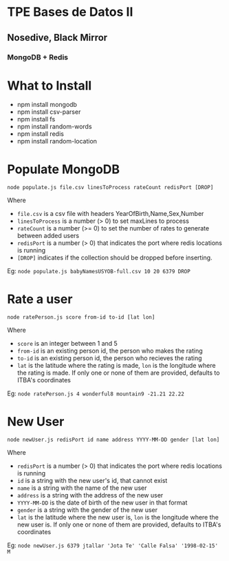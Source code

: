 # TPE Bases de Datos II
## Nosedive, Black Mirror
### MongoDB + Redis

# What to Install
- npm install mongodb
- npm install csv-parser
- npm install fs
- npm install random-words
- npm install redis
- npm install random-location

# Populate MongoDB
`node populate.js file.csv linesToProcess rateCount redisPort [DROP]`

Where 
- `file.csv` is a csv file with headers YearOfBirth,Name,Sex,Number 
- `linesToProcess` is a number (> 0) to set maxLines to process
- `rateCount` is a number (>= 0) to set the number of rates to generate between added users
- `redisPort` is a number (> 0) that indicates the port where redis locations is running
- `[DROP]` indicates if the collection should be dropped before inserting.

Eg: `node populate.js babyNamesUSYOB-full.csv 10 20 6379 DROP`

# Rate a user
`node ratePerson.js score from-id to-id [lat lon]`

Where
- `score` is an integer between 1 and 5
- `from-id` is an existing person id, the person who makes the rating
- `to-id` is an existing person id, the person who recieves the rating
- `lat` is the latitude where the rating is made, `lon` is the longitude where the rating is made. If only one or none of them are provided, defaults to ITBA's coordinates

Eg: `node ratePerson.js 4 wonderful8 mountain9 -21.21 22.22`

# New User
`node newUser.js redisPort id name address YYYY-MM-DD gender [lat lon]`

Where
- `redisPort` is a number (> 0) that indicates the port where redis locations is running
- `id` is a string with the new user's id, that cannot exist
- `name` is a string with the name of the new user
- `address` is a string with the address of the new user
- `YYYY-MM-DD` is the date of birth of the new user in that format
- `gender` is a string with the gender of the new user
- `lat` is the latitude where the new user is, `lon` is the longitude where the new user is. If only one or none of them are provided, defaults to ITBA's coordinates

Eg: `node newUser.js 6379 jtallar 'Jota Te' 'Calle Falsa' '1998-02-15' M`
